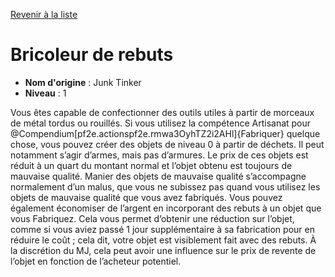 [Revenir à la liste](list.md)

# Bricoleur de rebuts

 * **Nom d'origine** : Junk Tinker
 * **Niveau** : 1


<p>Vous êtes capable de confectionner des outils utiles à partir de morceaux de métal tordus ou rouillés. Si vous utilisez la compétence Artisanat pour @Compendium[pf2e.actionspf2e.rmwa3OyhTZ2i2AHl]{Fabriquer} quelque chose, vous pouvez créer des objets de niveau 0 à partir de déchets. Il peut notamment s’agir d’armes, mais pas d’armures. Le prix de ces objets est réduit à un quart du montant normal et l’objet obtenu est toujours de mauvaise qualité. Manier des objets de mauvaise qualité s’accompagne normalement d’un malus, que vous ne subissez pas quand vous utilisez les objets de mauvaise qualité que vous avez fabriqués. Vous pouvez également économiser de l’argent en incorporant des rebuts à un objet que vous Fabriquez. Cela vous permet d’obtenir une réduction sur l’objet, comme si vous aviez passé 1 jour supplémentaire à sa fabrication pour en réduire le coût ; cela dit, votre objet est visiblement fait avec des rebuts. À la discrétion du MJ, cela peut avoir une influence sur le prix de revente de l’objet en fonction de l’acheteur potentiel.</p>
